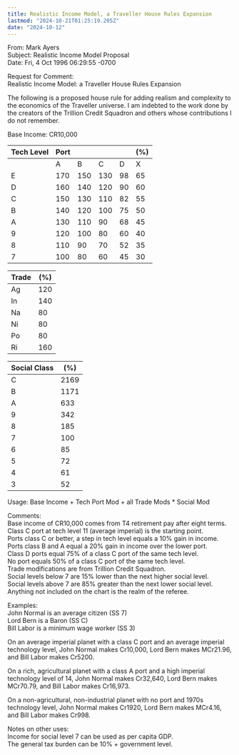 ```yaml
---
title: Realistic Income Model, a Traveller House Rules Expansion
lastmod: "2024-10-21T01:25:19.205Z"
date: "2024-10-12"
---
```


From: Mark Ayers\
Subject: Realistic Income Model Proposal\
Date: Fri, 4 Oct 1996 06:29:55 -0700

Request for Comment:\
Realistic Income Model: a Traveller House Rules Expansion

The following is a proposed house rule for adding realism and complexity to the economics of the Traveller universe. I am indebted to the work done by the creators of the Trillion Credit Squadron and others whose contributions I do not remember.

Base Income: CR10,000

| Tech Level | Port |     |     |     | (%) |
| ---------- | ---- | --- | --- | --- | --- |
|            | A    | B   | C   | D   | X   |
| E          | 170  | 150 | 130 | 98  | 65  |
| D          | 160  | 140 | 120 | 90  | 60  |
| C          | 150  | 130 | 110 | 82  | 55  |
| B          | 140  | 120 | 100 | 75  | 50  |
| A          | 130  | 110 | 90  | 68  | 45  |
| 9          | 120  | 100 | 80  | 60  | 40  |
| 8          | 110  | 90  | 70  | 52  | 35  |
| 7          | 100  | 80  | 60  | 45  | 30  |

| Trade | (%) |
| ----- | --- |
| Ag    | 120 |
| In    | 140 |
| Na    | 80  |
| Ni    | 80  |
| Po    | 80  |
| Ri    | 160 |

| Social Class | (%)  |
| ------------ | ---- |
| C            | 2169 |
| B            | 1171 |
| A            | 633  |
| 9            | 342  |
| 8            | 185  |
| 7            | 100  |
| 6            | 85   |
| 5            | 72   |
| 4            | 61   |
| 3            | 52   |

Usage: Base Income + Tech Port Mod + all Trade Mods \* Social Mod

Comments:\
Base income of CR10,000 comes from T4 retirement pay after eight terms.\
Class C port at tech level 11 (average imperial) is the starting point.\
Ports class C or better, a step in tech level equals a 10% gain in income.\
Ports class B and A equal a 20% gain in income over the lower port.\
Class D ports equal 75% of a class C port of the same tech level.\
No port equals 50% of a class C port of the same tech level.\
Trade modifications are from Trillion Credit Squadron.\
Social levels below 7 are 15% lower than the next higher social level.\
Social levels above 7 are 85% greater than the next lower social level.\
Anything not included on the chart is the realm of the referee.

Examples:\
John Normal is an average citizen (SS 7)\
Lord Bern is a Baron (SS C)\
Bill Labor is a minimum wage worker (SS 3)

On an average imperial planet with a class C port and an average imperial technology level, John Normal makes Cr10,000, Lord Bern makes MCr21.96, and Bill Labor makes Cr5200.

On a rich, agricultural planet with a class A port and a high imperial technology level of 14, John Normal makes Cr32,640, Lord Bern makes MCr70.79, and Bill Labor makes Cr16,973.

On a non-agricultural, non-industrial planet with no port and 1970s technology level, John Normal makes Cr1920, Lord Bern makes MCr4.16, and Bill Labor makes Cr998.

Notes on other uses:\
Income for social level 7 can be used as per capita GDP.\
The general tax burden can be 10% + government level.
